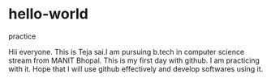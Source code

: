 # hello-world
practice


Hii everyone. This is Teja sai.I am pursuing b.tech in computer science stream from MANIT Bhopal.
This is my first day with github. I am practicing with it. Hope that I will use github effectively and develop softwares using it.
